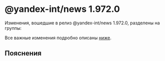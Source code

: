 # @yandex-int/news 1.972.0

<!-- ЧЕЛОВЕЧЕСКОЕ ВСТУПЛЕНИЕ -->

Изменения, вошедшие в релиз @yandex-int/news 1.972.0, разделены на группы:

Все важные изменения подробно описаны [ниже](#Пояснения).

## Пояснения

